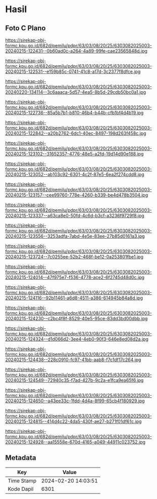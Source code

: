 # Hasil

## Foto C Plano

https://sirekap-obj-formc.kpu.go.id/682d/pemilu/pdpr/63/03/08/20/25/6303082025003-20240215-122431--0b60ad0c-a264-4a89-99fe-cae23565848d.jpg

https://sirekap-obj-formc.kpu.go.id/682d/pemilu/pdpr/63/03/08/20/25/6303082025003-20240215-122531--e159b85c-0741-41c8-a17d-3c2377f8dfce.jpg

https://sirekap-obj-formc.kpu.go.id/682d/pemilu/pdpr/63/03/08/20/25/6303082025003-20240220-134114--3c6aaaca-5d57-4ea5-8b5d-29cdb50bc0a1.jpg

https://sirekap-obj-formc.kpu.go.id/682d/pemilu/pdpr/63/03/08/20/25/6303082025003-20240215-122736--85a5b7b1-b810-46b4-b44b-cfb1bf4d4b19.jpg

https://sirekap-obj-formc.kpu.go.id/682d/pemilu/pdpr/63/03/08/20/25/6303082025003-20240215-122842--a20b2762-6dc1-40ec-8497-198d263f458c.jpg

https://sirekap-obj-formc.kpu.go.id/682d/pemilu/pdpr/63/03/08/20/25/6303082025003-20240215-123102--31652357-4776-48e5-a2fd-19d14d90e188.jpg

https://sirekap-obj-formc.kpu.go.id/682d/pemilu/pdpr/63/03/08/20/25/6303082025003-20240215-123052--ab103c92-6301-4c2f-87e5-6ea2f274cdd8.jpg

https://sirekap-obj-formc.kpu.go.id/682d/pemilu/pdpr/63/03/08/20/25/6303082025003-20240215-123157--cee99760-778e-4260-b339-be4d478b3504.jpg

https://sirekap-obj-formc.kpu.go.id/682d/pemilu/pdpr/63/03/08/20/25/6303082025003-20240215-123337--a63ca8e0-50fd-4c6d-b3cf-a3236f9729f8.jpg

https://sirekap-obj-formc.kpu.go.id/682d/pemilu/pdpr/63/03/08/20/25/6303082025003-20240215-123556--3253adfa-7abd-4e5e-83ee-27b85d0161a3.jpg

https://sirekap-obj-formc.kpu.go.id/682d/pemilu/pdpr/63/03/08/20/25/6303082025003-20240215-123724--7c0255ee-52b2-468f-be12-0a253801fbe1.jpg

https://sirekap-obj-formc.kpu.go.id/682d/pemilu/pdpr/63/03/08/20/25/6303082025003-20240215-124014--47f975e7-f536-4778-ace2-6f2745d48d0c.jpg

https://sirekap-obj-formc.kpu.go.id/682d/pemilu/pdpr/63/03/08/20/25/6303082025003-20240215-124116--92b11461-a6d8-4511-a386-614945b84a8d.jpg

https://sirekap-obj-formc.kpu.go.id/682d/pemilu/pdpr/63/03/08/20/25/6303082025003-20240215-124230--c2bc4f8f-8529-40e5-95ce-83dd3bd00dbb.jpg

https://sirekap-obj-formc.kpu.go.id/682d/pemilu/pdpr/63/03/08/20/25/6303082025003-20240215-124324--d1d066d2-3ee4-4eb0-90f3-646e8ed08d2a.jpg

https://sirekap-obj-formc.kpu.go.id/682d/pemilu/pdpr/63/03/08/20/25/6303082025003-20240215-124438--228c0910-fc97-41bb-aab8-f7c1df17c264.jpg

https://sirekap-obj-formc.kpu.go.id/682d/pemilu/pdpr/63/03/08/20/25/6303082025003-20240215-124549--72940c35-f7ad-427b-9c2a-e1fca9ea65f6.jpg

https://sirekap-obj-formc.kpu.go.id/682d/pemilu/pdpr/63/03/08/20/25/6303082025003-20240215-124650--a43ee33c-1fdd-4d4a-8f99-65cb4f180929.jpg

https://sirekap-obj-formc.kpu.go.id/682d/pemilu/pdpr/63/03/08/20/25/6303082025003-20240215-124815--414d4c22-4da5-430f-ae27-b271f01df61c.jpg

https://sirekap-obj-formc.kpu.go.id/682d/pemilu/pdpr/63/03/08/20/25/6303082025003-20240215-124928--aa15558e-670d-4165-a049-44911c023752.jpg


## Metadata

| Key        | Value               |
| ---------- | ------------------- |
| Time Stamp | 2024-02-20 14:03:51 |
| Kode Dapil | 6301                |



